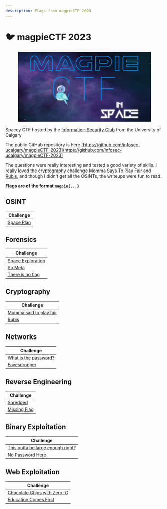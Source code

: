 ```yaml
---
description: Flags from magpieCTF 2023
---
```


# 🐦 magpieCTF 2023

<figure><img src="../../.gitbook/assets/image (16) (2).png" alt=""><figcaption></figcaption></figure>

Spacey CTF hosted by the [Information Security Club](https://infosecucalgary.ca/) from the University of Calgary

The public GitHub repository is here [https://github.com/infosec-ucalgary/magpieCTF-2023](https://github.com/infosec-ucalgary/magpieCTF-2023)

The questions were really interesting and tested a good variety of skills. I really loved the cryptography challenge [Momma Says To Play Fair](momma-says-to-play-fair.md) and [Rubis](rubis.md), and though I didn't get all the OSINTs, the writeups were fun to read.

**Flags are of the format `magpie{...}`**

## OSINT

| Challenge                   |
| --------------------------- |
| [Space Plan](space-plan.md) |

## Forensics

| Challenge                                 |
| ----------------------------------------- |
| [Space Exploration](space-exploration.md) |
| [So Meta](so-meta.md)                     |
| [There is no flag](there-is-no-flag.md)   |

## Cryptography

| Challenge                                             |
| ----------------------------------------------------- |
| [Momma said to play fair](momma-says-to-play-fair.md) |
| [Rubis](rubis.md)                                     |

## Networks

| Challenge                                        |
| ------------------------------------------------ |
| [What is the password?](what-is-the-password.md) |
| [Eavesdropper](eavesdropper.md)                  |

## Reverse Engineering

| Challenge                       |
| ------------------------------- |
| [Shredded](shredded.md)         |
| [Missing Flag](missing-flag.md) |

## Binary Exploitation

| Challenge                                                                |
| ------------------------------------------------------------------------ |
| [This outta be large enough right?](this-outta-be-large-enough-right.md) |
| [No Password Here](no-password-here.md)                                  |

## Web Exploitation

| Challenge                                                     |
| ------------------------------------------------------------- |
| [Chocolate Chips with Zero-G](chocolate-chips-with-zero-g.md) |
| [Education Comes First](education-comes-first.md)             |
